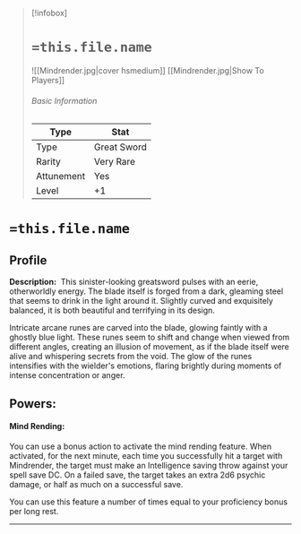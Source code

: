 > [!infobox]
> # `=this.file.name`
> ![[Mindrender.jpg|cover hsmedium]]
> [[Mindrender.jpg|Show To Players]]
> ###### Basic Information
> Type |  Stat |
> ---|---|
> Type | Great Sword |
> Rarity | Very Rare |
> Attunement | Yes |
> Level | +1 |

# `=this.file.name`
## Profile

**Description:** 
This sinister-looking greatsword pulses with an eerie, otherworldly energy. The blade itself is forged from a dark, gleaming steel that seems to drink in the light around it. Slightly curved and exquisitely balanced, it is both beautiful and terrifying in its design.

Intricate arcane runes are carved into the blade, glowing faintly with a ghostly blue light. These runes seem to shift and change when viewed from different angles, creating an illusion of movement, as if the blade itself were alive and whispering secrets from the void. The glow of the runes intensifies with the wielder's emotions, flaring brightly during moments of intense concentration or anger.

## Powers:
#### Mind Rending:
You can use a bonus action to activate the mind rending feature. When activated, for the next minute, each time you successfully hit a target with Mindrender, the target must make an Intelligence saving throw against your spell save DC. On a failed save, the target takes an extra 2d6 psychic damage, or half as much on a successful save.

You can use this feature a number of times equal to your proficiency bonus per long rest.

---